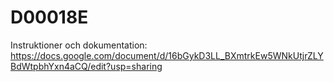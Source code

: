 # D00018E

Instruktioner och dokumentation:
https://docs.google.com/document/d/16bGykD3LL_BXmtrkEw5WNkUtjrZLYBdWtpbhYxn4aCQ/edit?usp=sharing
